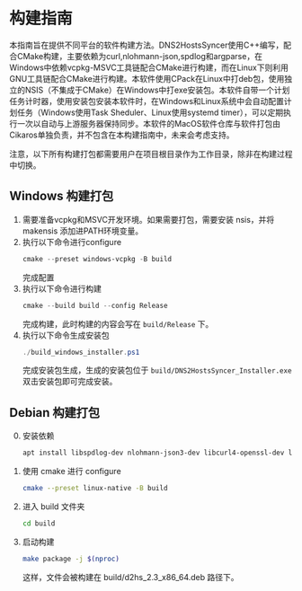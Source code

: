 # 构建指南

本指南旨在提供不同平台的软件构建方法。DNS2HostsSyncer使用C++编写，配合CMake构建，主要依赖为curl,nlohmann-json,spdlog和argparse，在Windows中依赖vcpkg-MSVC工具链配合CMake进行构建，而在Linux下则利用GNU工具链配合CMake进行构建。本软件使用CPack在Linux中打deb包，使用独立的NSIS（不集成于CMake）在Windows中打exe安装包。本软件自带一个计划任务计时器，使用安装包安装本软件时，在Windows和Linux系统中会自动配置计划任务（Windows使用Task Sheduler、Linux使用systemd timer），可以定期执行一次以自动与上游服务器保持同步。本软件的MacOS软件仓库与软件打包由Cikaros单独负责，并不包含在本构建指南中，未来会考虑支持。

注意，以下所有构建打包都需要用户在项目根目录作为工作目录，除非在构建过程中切换。

## Windows 构建打包

1. 需要准备vcpkg和MSVC开发环境。如果需要打包，需要安装 nsis，并将 makensis 添加进PATH环境变量。
2. 执行以下命令进行configure
    ```powershell
    cmake --preset windows-vcpkg -B build
    ```
    完成配置
3. 执行以下命令进行构建
    ```powershell
    cmake --build build --config Release
    ```
    完成构建，此时构建的内容会写在 `build/Release` 下。
4. 执行以下命令生成安装包
    ```powershell
    ./build_windows_installer.ps1
    ```
    完成安装包生成，生成的安装包位于 `build/DNS2HostsSyncer_Installer.exe`
    双击安装包即可完成安装。

## Debian 构建打包

0. 安装依赖
    ```sh
    apt install libspdlog-dev nlohmann-json3-dev libcurl4-openssl-dev libargparse-dev
    ```

1. 使用 cmake 进行 configure
    ```sh
    cmake --preset linux-native -B build
    ```
2. 进入 build 文件夹
    ```sh
    cd build
    ```
3. 启动构建
    ```sh
    make package -j $(nproc)
    ```
    这样，文件会被构建在 build/d2hs_2.3_x86_64.deb 路径下。